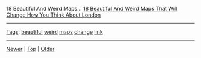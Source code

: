 <!--
title: 18 Beautiful And Weird Maps That Will Change How You Think About London
date: 2020-06-28T14:51:45.053Z
tags: beautiful, weird, maps, change, link
-->





18 Beautiful And Weird Maps...
[18 Beautiful And Weird Maps That Will Change How You Think About London](http://www.buzzfeed.com/tomchivers/beautiful-and-weird-maps-that-will-change-how-you-think-a#.brANgXEjg6)

<!--BOTTOM-POST-NAVIGATION-->
---

[Tags](tags.md): [beautiful](tag-beautiful.md) [weird](tag-weird.md) [maps](tag-maps.md) [change](tag-change.md) [link](tag-link.md)

---

[Newer](118606393777.md) | [Top](index.md) | [Older](119464174077.md)